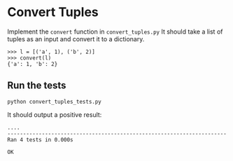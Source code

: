 # Convert Tuples

Implement the `convert` function in `convert_tuples.py`
It should take a list of tuples as an input and convert it to a dictionary.

```
>>> l = [('a', 1), ('b', 2)]
>>> convert(l)
{'a': 1, 'b': 2}
```


## Run the tests

```
python convert_tuples_tests.py
```

It should output a positive result:

```
....
----------------------------------------------------------------------
Ran 4 tests in 0.000s

OK
```